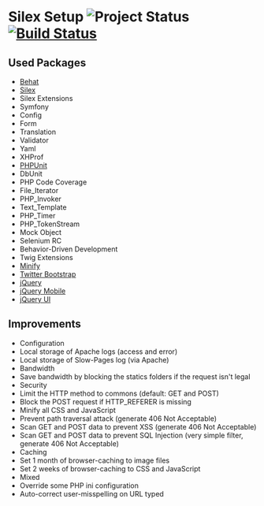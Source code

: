 # Silex Setup ![Project Status](http://stillmaintained.com/fabiocicerchia/Silex-Setup.png) [![Build Status](https://secure.travis-ci.org/fabiocicerchia/Silex-Setup.png)](http://travis-ci.org/fabiocicerchia/Silex-Setup)

## Used Packages
* [Behat](http://behat.org/)
* [Silex](http://silex.sensiolabs.org/)
 * Silex Extensions
* Symfony
 * Config
 * Form
 * Translation
 * Validator
 * Yaml
* XHProf
* [PHPUnit](http://http://www.phpunit.de)
 * DbUnit
 * PHP Code Coverage
 * File_Iterator
 * PHP_Invoker
 * Text_Template
 * PHP_Timer
 * PHP_TokenStream
 * Mock Object
 * Selenium RC
 * Behavior-Driven Development
* Twig Extensions
* [Minify](http://code.google.com/p/minify)
* [Twitter Bootstrap](http://twitter.github.com/bootstrap)
* [jQuery](http://jquery.com)
* [jQuery Mobile](http://jquerymobile.com)
* [jQuery UI](http://jqueryui.com)

## Improvements
* Configuration
 * Local storage of Apache logs (access and error)
 * Local storage of Slow-Pages log (via Apache)
* Bandwidth
 * Save bandwidth by blocking the statics folders if the request isn't legal
* Security
 * Limit the HTTP method to commons (default: GET and POST)
 * Block the POST request if HTTP_REFERER is missing
 * Minify all CSS and JavaScript
 * Prevent path traversal attack (generate 406 Not Acceptable)
 * Scan GET and POST data to prevent XSS (generate 406 Not Acceptable)
 * Scan GET and POST data to prevent SQL Injection (very simple filter, generate 406 Not Acceptable)
* Caching
 * Set 1 month of browser-caching to image files
 * Set 2 weeks of browser-caching to CSS and JavaScript
* Mixed
 * Override some PHP ini configuration
 * Auto-correct user-misspelling on URL typed

